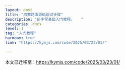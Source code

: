 ```yaml
---
layout: post
title: "鸿蒙路由源码调试步骤"
description: "新手零基础入门教程。   "
categories: docs  
level: 1
tag: "入门教程" 
harmony: true
link: "https://kymjs.com/code/2025/03/23/01/"  

---
```


本文已迁移至：https://kymjs.com/code/2025/03/23/01/

